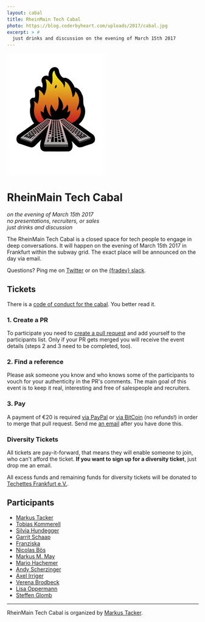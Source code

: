 ```yaml
---
layout: cabal
title: RheinMain Tech Cabal
photo: https://blog.coderbyheart.com/uploads/2017/cabal.jpg
excerpt: > #
  just drinks and discussion on the evening of March 15th 2017
---
```


![RheinMain Tech Cabal](/uploads/2017/rheinmain-tech-cabal.svg)

# RheinMain Tech Cabal

*on the evening of March 15th 2017*  
*no presentations, recruiters, or sales*  
*just drinks and discussion*

The RheinMain Tech Cabal is a closed space for tech people to engage in deep conversations. It will happen on the evening of March 15th 2017 in Frankfurt within the subway grid. The exact place will be announced on the day via email.

Questions? Ping me on [Twitter](https://twitter.com/coderbyheart) or on the [{fradev} slack](https://fradev.herokuapp.com/).

## Tickets

There is a [code of conduct for the cabal](http://confcodeofconduct.com/index.html). You better read it.

### 1. Create a PR

To participate you need to [create a pull request](https://github.com/coderbyheart/blog/edit/gh-pages/rheinmain-tech-cabal.md) and add yourself to the participants list. Only if your PR gets merged you will receive the event details (steps 2 and 3 need to be completed, too). 

### 2. Find a reference

Please ask someone you know and who knows some of the participants to vouch for your authenticity in the PR's comments. The main goal of this event is to keep it real, interesting and free of salespeople and recruiters.

### 3. Pay

A payment of €20 is required [via PayPal](https://paypal.me/coderbyheart) or [via BitCoin](bitcoin:1KX5MQ33Lj2Jr4zVHNykALLCcUrfZZMPSB?amount=0.02597828&message=RHEINMAIN%20TECH%20CABAL) (no refunds!) in order to merge that pull request. Send me [an email](mailto:m@coderbyheart.com) after you have done this. 

### Diversity Tickets

All tickets are pay-it-forward, that means they will enable someone to join, who can't afford the ticket. **If you want to sign up for a diversity ticket**, just drop me an email.

All excess funds and remaining funds for diversity tickets will be donated to [Techettes Frankfurt e.V.](http://techettes-frankfurt.com/).

## Participants

 * [Markus Tacker](https://coderbyheart.com/)
 * [Tobias Kommerell](https://twitter.com/schinkenstrudel)
 * [Silvia Hundegger](https://twitter.com/silviahundegger)
 * [Garrit Schaap](https://twitter.com/pixelkind)
 * [Franziska](https://twitter.com/junewebdev)
 * [Nicolas Bös](https://twitter.com/ntboes)
 * [Markus M. May](http://www.javafreedom.org)
 * [Mario Hachemer](https://twitter.com/roritharr)
 * [Andy Scherzinger](https://twitter.com/AndyScherzinger)
 * [Axel Irriger](https://twitter.com/AxelIrriger)
 * [Verena Brodbeck](https://twitter.com/viddity)
 * [Lisa Oppermann](https://twitter.com/graefin_senil)
 * [Steffen Glomb](https://twitter.com/SteffenGlomb)

---

RheinMain Tech Cabal is organized by [Markus Tacker](https://coderbyheart.com/).
